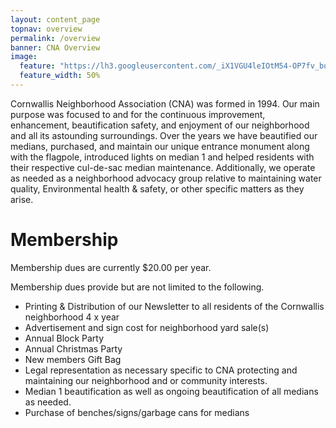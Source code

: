 ```yaml
---
layout: content_page
topnav: overview
permalink: /overview
banner: CNA Overview
image:
  feature: "https://lh3.googleusercontent.com/_iX1VGU4leIOtM54-OP7fv_bqjnQz4GpuHPdmRBh7QZ3jSZApQO-KHQQzUOD-rnm3kNHbVazFIEN2rEqtRtxeKtVXgqrgI3UZTjmzYCsU3_aX9gcX5cjy5IJorA-aWWbRLtG9h5ORg=w2400"
  feature_width: 50%
---
```



Cornwallis Neighborhood Association (CNA) was formed in 1994. Our main purpose was focused to and for the continuous improvement, enhancement, beautification safety, and enjoyment of our neighborhood and all its astounding surroundings. Over the years we have beautified our medians, purchased, and maintain our unique entrance monument along with the flagpole, introduced lights on median 1 and helped residents with their respective cul-de-sac median maintenance. Additionally, we operate as needed as a neighborhood advocacy group relative to maintaining water quality, Environmental health & safety, or other specific matters as they arise.

# Membership

Membership dues are currently $20.00 per year.

Membership dues provide but are not limited to the following.
* Printing & Distribution of our Newsletter to all residents of the Cornwallis neighborhood 4 x year
* Advertisement and sign cost for neighborhood yard sale(s)
* Annual Block Party
* Annual Christmas Party
* New members Gift Bag
* Legal representation as necessary specific to CNA protecting and maintaining our neighborhood and or community interests.
* Median 1 beautification as well as ongoing beautification of all medians as needed.
* Purchase of benches/signs/garbage cans for medians
